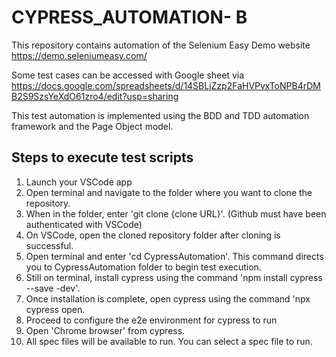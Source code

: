 # CYPRESS_AUTOMATION- B
This repository contains automation of the Selenium Easy Demo website
https://demo.seleniumeasy.com/


Some test cases can be accessed with Google sheet via https://docs.google.com/spreadsheets/d/14SBLjZzp2FaHVPvxToNPB4rDMB2S9SzsYeXdO61zro4/edit?usp=sharing

This test automation is implemented using the BDD and TDD automation framework and the Page Object model.

## Steps to execute test scripts
1. Launch your VSCode app
2. Open terminal and navigate to the folder where you want to clone the repository.
3. When in the folder, enter 'git clone {clone URL}'. (Github must have been authenticated with VSCode)
4. On VSCode, open the cloned repository folder after cloning is successful.
5. Open terminal and enter 'cd CypressAutomation'. This command directs you to CypressAutomation folder to begin test execution.
6. Still on terminal, install cypress using the command 'npm install cypress --save -dev'.
7. Once installation is complete, open cypress using the command 'npx cypress open.
8. Proceed to configure the e2e environment for cypress to run
9. Open 'Chrome browser' from cypress.
10. All spec files will be available to run. You can select a spec file to run.